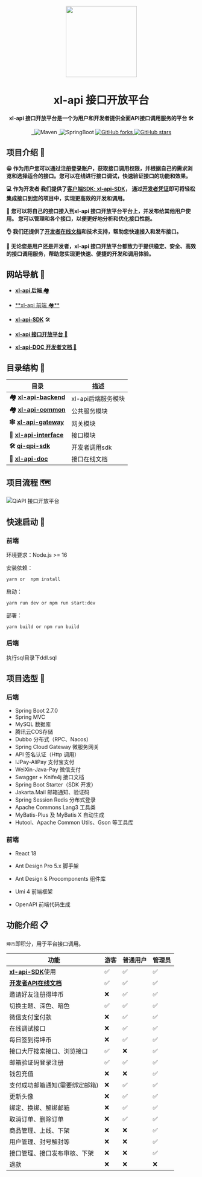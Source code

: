 <p align="center">
    <img src=http://110.41.132.124:9000/public/KgKkdTOM-WX20230508-175957%402x.png width=188/>
</p>
<h1 align="center">xl-api 接口开放平台</h1>
<p align="center"><strong>xl-api 接口开放平台是一个为用户和开发者提供全面API接口调用服务的平台 🛠</strong></p>
<div align="center">
<a target="_blank" href="https://github.com/1577648502/xl-api">
    <img alt="" src="https://github.com/1577648502/xl-api/badge/star.svg?theme=gvp"/>
</a>
<a target="_blank" href="https://github.com/1577648502/xl-api">
    <img alt="" src="https://img.shields.io/github/stars/1577648502/xl-api.svg?style=social&label=Stars"/>
</a>
    <img alt="Maven" src="https://raster.shields.io/badge/Maven-3.8.1-red.svg"/>
<a target="_blank" href="https://www.oracle.com/technetwork/java/javase/downloads/index.html">
        <img alt="" src="https://img.shields.io/badge/JDK-1.8+-green.svg"/>
</a>
    <img alt="SpringBoot" src="https://raster.shields.io/badge/SpringBoot-2.7+-green.svg"/>
<a href="https://github.com/1577648502/xl-api" target="_blank">
    <img src='https://img.shields.io/github/forks/1577648502/xl-api' alt='GitHub forks' class="no-zoom">
</a>
<a href="https://github.com/1577648502/xl-api" target="_blank"><img src='https://img.shields.io/github/stars/1577648502/xl-api' alt='GitHub stars' class="no-zoom">
</a>
</div>

## 项目介绍 🙋



**😀 作为用户您可以通过注册登录账户，获取接口调用权限，并根据自己的需求浏览和选择适合的接口。您可以在线进行接口调试，快速验证接口的功能和效果。** 

**💻 作为开发者 我们提供了[客户端SDK: xl-api-SDK](https://github.com/1577648502/xl-api-sdk)， 通过[开发者凭证](http://110.41.132.124:88account/center)即可将轻松集成接口到您的项目中，实现更高效的开发和调用。** 

**🤝 您可以将自己的接口接入到xl-api 接口开放平台平台上，并发布给其他用户使用。 您可以管理和各个接口，以便更好地分析和优化接口性能。** 

**👌 我们还提供了[开发者在线文档](http://110.41.132.124:89)和技术支持，帮助您快速接入和发布接口。**

 **🏁 无论您是用户还是开发者，xl-api 接口开放平台都致力于提供稳定、安全、高效的接口调用服务，帮助您实现更快速、便捷的开发和调用体验。**

## 网站导航 🧭

- [**xl-api 后端 🏘️**](https://github.com/1577648502/xl-api-backend)
- [**xl-api 前端 🏘**️](https://github.com/1577648502/xl-api-frontend)

-  **[xl-api-SDK](https://github.com/1577648502/xl-api-sdk)** 🛠

-  **[xl-api 接口开放平台 🔗](http://110.41.132.124:88)**

-  **[xl-api-DOC 开发者文档 📖](http://110.41.132.124:89)**


## 目录结构 📑


| 目录                                                     | 描述               |
|--------------------------------------------------------| ------------------ |
| **🏘️ [xl-api-backend](./xl-api-backend)**             | xl-api后端服务模块 |
| **🏘️ [xl-api-common](./xl-api-common)**               | 公共服务模块       |
| **🕸️ [xl-api-gateway](./xl-api-gateway)**             | 网关模块           |
| **🔗 [xl-api-interface](./xl-api-interface)**          | 接口模块           |
| **🛠 [qi-qpi-sdk](https://github.com/1577648502/xl-api-sdk)** | 开发者调用sdk      |
| **📘 [xl-api-doc](http://110.41.132.124:89)**            | 接口在线文档       |

## 项目流程 🗺️

![QiAPI 接口开放平台](http://110.41.132.124:9000/public/mk5T6a6z-QiAPI%2520%25E6%258E%25A5%25E5%258F%25A3%25E5%25BC%2580%25E6%2594%25BE%25E5%25B9%25B3%25E5%258F%25B0.png)

## 快速启动 🚀

### 前端

环境要求：Node.js >= 16

安装依赖：

```bash
yarn or  npm install
```

启动：

```bash
yarn run dev or npm run start:dev
```

部署：

```bash
yarn build or npm run build
```

### 后端

执行sql目录下ddl.sql

## 项目选型 🎯

### **后端**

- Spring Boot 2.7.0
- Spring MVC
- MySQL 数据库
- 腾讯云COS存储
- Dubbo 分布式（RPC、Nacos）
- Spring Cloud Gateway 微服务网关
- API 签名认证（Http 调用）
- IJPay-AliPay  支付宝支付
- WeiXin-Java-Pay  微信支付
- Swagger + Knife4j 接口文档
- Spring Boot Starter（SDK 开发）
- Jakarta.Mail 邮箱通知、验证码
- Spring Session Redis 分布式登录
- Apache Commons Lang3 工具类
- MyBatis-Plus 及 MyBatis X 自动生成
- Hutool、Apache Common Utils、Gson 等工具库

### 前端

- React 18

- Ant Design Pro 5.x 脚手架

- Ant Design & Procomponents 组件库

- Umi 4 前端框架

- OpenAPI 前端代码生成

  

## 功能介绍 📋

`坤币`即积分，用于平台接口调用。

| **功能**                                                       | 游客 | **普通用户** | **管理员** |
|--------------------------------------------------------------|--------------|-----|-----|
| [**xl-api-SDK**](https://github.com/1577648502/xl-api-sdk)使用 | ✅ | ✅ |     ✅      |
| **[开发者API在线文档](http://110.41.132.124:89)**                   | ✅ | ✅ |     ✅      |
| 邀请好友注册得坤币                                                    | ❌ | ✅ |     ✅      |
| 切换主题、深色、暗色                                                   | ✅ | ✅ | ✅ |
| 微信支付宝付款                                                      | ❌ | ✅ | ✅ |
| 在线调试接口                                                       | ❌ | ✅ | ✅ |
| 每日签到得坤币                                                      | ❌ | ✅ | ✅ |
| 接口大厅搜索接口、浏览接口                                                | ✅ | ❌ | ✅ |
| 邮箱验证码登录注册                                                    | ✅ | ✅ | ✅ |
| 钱包充值                                                         | ❌ | ❌ | ✅ |
| 支付成功邮箱通知(需要绑定邮箱)                                             | ❌ | ✅ | ✅ |
| 更新头像                                                         | ❌ | ✅ | ✅ |
| 绑定、换绑、解绑邮箱                                                   | ❌ | ✅ | ✅ |
| 取消订单、删除订单                                                    | ❌ | ✅ | ✅ |
| 商品管理、上线、下架                                                   | ❌ | ❌ |✅|
| 用户管理、封号解封等                                                   | ❌ | ❌ | ✅ |
| 接口管理、接口发布审核、下架                                               | ❌ | ❌ | ✅ |
| 退款                                                           | ❌ | ❌| ❌ |

[//]: # (## 功能展示 ✨)

[//]: # ()
[//]: # (### 首页)

[//]: # ()
[//]: # (![index]&#40;https://img.qimuu.icu/typory/index.png&#41;)

[//]: # ()
[//]: # (### 接口广场)

[//]: # ()
[//]: # (![interfaceSquare]&#40;https://img.qimuu.icu/typory/interfaceSquare.png&#41;)

[//]: # ()
[//]: # (### 开发者在线文档)

[//]: # ()
[//]: # (![api]&#40;https://img.qimuu.icu/typory/api.png&#41;)

[//]: # ()
[//]: # (![api2]&#40;https://img.qimuu.icu/typory/api2.png&#41;)

[//]: # ()
[//]: # (### 接口描述)

[//]: # ()
[//]: # (#### **在线API**)

[//]: # ()
[//]: # (![interfaceinfo-api]&#40;https://img.qimuu.icu/typory/interfaceinfo-api.png&#41;)

[//]: # ()
[//]: # (#### 在线调试工具![interfaceinfo-tools]&#40;https://img.qimuu.icu/typory/interfaceinfo-tools.png&#41;)

[//]: # ()
[//]: # (#### **错误码参考**![interfaceinfo-errorcode]&#40;https://img.qimuu.icu/typory/interfaceinfo-errorcode.png&#41;)

[//]: # ()
[//]: # (#### **接口调用代码示例**![interfaceinfo-sampleCode]&#40;https://img.qimuu.icu/typory/interfaceinfo-sampleCode.png&#41;)

[//]: # ()
[//]: # (### 管理页)

[//]: # ()
[//]: # (#### 用户管理)

[//]: # ()
[//]: # (![admin-userManagement]&#40;https://img.qimuu.icu/typory/admin-userManagement.png&#41;)

[//]: # ()
[//]: # (#### 商品管理![admin-productManagement]&#40;https://img.qimuu.icu/typory/admin-productManagement.png&#41;)

[//]: # ()
[//]: # (#### 接口管理![admin-interfaceManagement]&#40;https://img.qimuu.icu/typory/admin-interfaceManagement.png&#41;)

[//]: # ()
[//]: # (#### 动态更新请求响应参数![dynamicRequestParameters]&#40;https://img.qimuu.icu/typory/dynamicRequestParameters.png&#41;)

[//]: # ()
[//]: # ()
[//]: # (### 积分商城)

[//]: # ()
[//]: # (![pointPurchase]&#40;https://img.qimuu.icu/typory/pointPurchase.png&#41;)

[//]: # ()
[//]: # (### 订单支付![pay]&#40;https://img.qimuu.icu/typory/pay.png&#41;)

[//]: # ()
[//]: # (### 个人信息)

[//]: # ()
[//]: # (#### 信息展示)

[//]: # ()
[//]: # (![userinfo]&#40;https://img.qimuu.icu/typory/userinfo.png&#41;)

[//]: # ()
[//]: # (#### 每日签到)

[//]: # ()
[//]: # (##### 签到成功![successfullySignedIn]&#40;https://img.qimuu.icu/typory/successfullySignedIn.png&#41;)

[//]: # ()
[//]: # (##### 签到失败![errorfullySignedIn]&#40;https://img.qimuu.icu/typory/errorfullySignedIn.png&#41;)

[//]: # ()
[//]: # (### 好友邀请)

[//]: # ()
[//]: # (#### **发送邀请**![Invitefriends]&#40;https://img.qimuu.icu/typory/Invitefriends.png&#41;)

[//]: # ()
[//]: # (#### **接收邀请**![registerThroughInvitationCode]&#40;https://img.qimuu.icu/typory/registerThroughInvitationCode.png&#41;)

[//]: # ()
[//]: # (### 登录/注册![login]&#40;https://img.qimuu.icu/typory/login.png&#41;)

[//]: # ()
[//]: # (![register]&#40;https://img.qimuu.icu/typory/register.png&#41;)

[//]: # ()
[//]: # (### 订单管理)

[//]: # ()
[//]: # (- **我的订单**![orderinfo]&#40;https://img.qimuu.icu/typory/orderinfo.png&#41;)

[//]: # ()
[//]: # (- **详细订单**![orderDetails]&#40;https://img.qimuu.icu/typory/orderDetails.png&#41;)

[//]: # (### 主题切换)

[//]: # ()
[//]: # (#### 深色主题![darkTheme]&#40;https://img.qimuu.icu/typory/darkTheme.png&#41;)

[//]: # ()
[//]: # (#### 浅色主题![index]&#40;https://img.qimuu.icu/typory/index.png&#41;)
